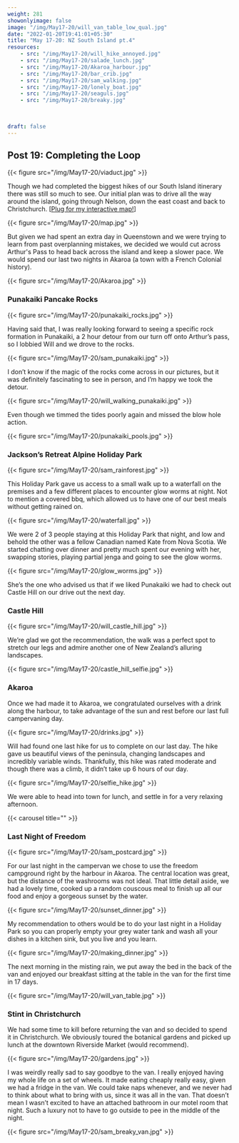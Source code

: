 ```yaml
---
weight: 281
showonlyimage: false
image: "/img/May17-20/will_van_table_low_qual.jpg"
date: "2022-01-20T19:41:01+05:30"
title: "May 17-20: NZ South Island pt.4"
resources:
    - src: "/img/May17-20/will_hike_annoyed.jpg"
    - src: "/img/May17-20/salade_lunch.jpg"
    - src: "/img/May17-20/Akaroa_harbour.jpg"
    - src: "/img/May17-20/bar_crib.jpg"
    - src: "/img/May17-20/sam_walking.jpg"
    - src: "/img/May17-20/lonely_boat.jpg"
    - src: "/img/May17-20/seaguls.jpg"
    - src: "/img/May17-20/breaky.jpg"
   
    

draft: false
---
```


## Post 19: Completing the Loop

{{< figure src="/img/May17-20/viaduct.jpg" >}} 
&nbsp;

Though we had completed the biggest hikes of our South Island itinerary there was still so much to see. Our initial plan was to drive all the way around the island, going through Nelson, down the east coast and back to Christchurch. [[Plug for my interactive map!](https://www.traveledmap.com/traveledmap/3sBBHdVayuZDfudHzRgnv9i39Bu2#)]

{{< figure src="/img/May17-20/map.jpg" >}} 
&nbsp;

But given we had spent an extra day in Queenstown and we were trying to learn from past overplanning mistakes, we decided we would cut across Arthur's Pass to head back across the island and keep a slower pace. We would spend our last two nights in Akaroa (a town with a French Colonial history). 

{{< figure src="/img/May17-20/Akaroa.jpg" >}} 
&nbsp;

### Punakaiki Pancake Rocks

{{< figure src="/img/May17-20/punakaiki_rocks.jpg" >}} 
&nbsp;

Having said that, I was really looking forward to seeing a specific rock formation in Punakaiki, a 2 hour detour from our turn off onto Arthur’s pass, so I lobbied Will and we drove to the rocks. 

{{< figure src="/img/May17-20/sam_punakaiki.jpg" >}} 
&nbsp;

I don’t know if the magic of the rocks come across in our pictures, but it was definitely fascinating to see in person, and I’m happy we took the detour. 

{{< figure src="/img/May17-20/will_walking_punakaiki.jpg" >}} 
&nbsp;

Even though we timmed the tides poorly again and missed the blow hole action. 

{{< figure src="/img/May17-20/punakaiki_pools.jpg" >}} 
&nbsp;

### Jackson’s Retreat Alpine Holiday Park 

{{< figure src="/img/May17-20/sam_rainforest.jpg" >}} 
&nbsp;

This Holiday Park gave us access to a small walk up to a waterfall on the premises and a few different places to encounter glow worms at night. Not to mention a covered bbq, which allowed us to have one of our best meals without getting rained on. 

{{< figure src="/img/May17-20/waterfall.jpg" >}} 
&nbsp;

We were 2 of 3 people staying at this Holiday Park that night, and low and behold the other was a fellow Canadian named Kate from Nova Scotia. We started chatting over dinner and pretty much spent our evening with her, swapping stories, playing partial jenga and going to see the glow worms. 

{{< figure src="/img/May17-20/glow_worms.jpg" >}} 
&nbsp;

She’s the one who advised us that if we liked Punakaiki we had to check out Castle Hill on our drive out the next day. 

### Castle Hill 

{{< figure src="/img/May17-20/will_castle_hill.jpg" >}} 
&nbsp;

We’re glad we got the recommendation, the walk was a perfect spot to stretch our legs and admire another one of New Zealand’s alluring landscapes. 

{{< figure src="/img/May17-20/castle_hill_selfie.jpg" >}} 
&nbsp;

### Akaroa 

Once we had made it to Akaroa, we congratulated ourselves with a drink along the harbour, to take advantage of the sun and rest before our last full campervaning day. 

{{< figure src="/img/May17-20/drinks.jpg" >}} 
&nbsp;

Will had found one last hike for us to complete on our last day. The hike gave us beautiful views of the peninsula, changing landscapes and incredibly variable winds. Thankfully, this hike was rated moderate and though there was a climb, it didn’t take up 6 hours of our day. 

{{< figure src="/img/May17-20/selfie_hike.jpg" >}} 
&nbsp;

We were able to head into town for lunch, and settle in for a very relaxing afternoon. 

{{< carousel title="" >}}
&nbsp;

### Last Night of Freedom

{{< figure src="/img/May17-20/sam_postcard.jpg" >}} 
&nbsp;


For our last night in the campervan we chose to use the freedom campground right by the harbour in Akaroa. The central location was great, but the distance of the washrooms was not ideal. That little detail aside, we had a lovely time, cooked up a random couscous meal to finish up all our food and enjoy a gorgeous sunset by the water. 

{{< figure src="/img/May17-20/sunset_dinner.jpg" >}} 
&nbsp;

My recommendation to others would be to do your last night in a Holiday Park so you can properly empty your grey water tank and wash all your dishes in a kitchen sink, but you live and you learn. 

{{< figure src="/img/May17-20/making_dinner.jpg" >}} 
&nbsp;

The next morning in the misting rain, we put away the bed in the back of the van and enjoyed our breakfast sitting at the table in the van for the first time in 17 days. 

{{< figure src="/img/May17-20/will_van_table.jpg" >}} 
&nbsp;


### Stint in Christchurch

We had some time to kill before returning the van and so decided to spend it in Christchurch. We obviously toured the botanical gardens and picked up lunch at the downtown Riverside Market (would recommend). 

{{< figure src="/img/May17-20/gardens.jpg" >}} 
&nbsp;

I was weirdly really sad to say goodbye to the van. I really enjoyed having my whole life on a set of wheels. It made eating cheaply really easy, given we had a fridge in the van. We could take naps whenever, and we never had to think about what to bring with us, since it was all in the van. That doesn’t mean I wasn’t excited to have an attached bathroom in our motel room that night. Such a luxury not to have to go outside to pee in the middle of the night. 

{{< figure src="/img/May17-20/sam_breaky_van.jpg" >}} 
&nbsp;
